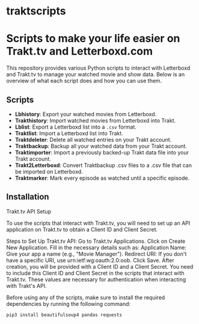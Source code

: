 # traktscripts

# Scripts to make your life easier on Trakt.tv and Letterboxd.com

This repository provides various Python scripts to interact with Letterboxd and Trakt.tv to manage your watched movie and show data. Below is an overview of what each script does and how you can use them.

## Scripts

- **Lbhistory**: Export your watched movies from Letterboxd.
- **Trakthistory**: Import watched movies from Letterboxd into Trakt.
- **Lblist**: Export a Letterboxd list into a `.csv` format.
- **Traktlist**: Import a Letterboxd list into Trakt.
- **Traktdeleter**: Delete all watched entries on your Trakt account.
- **Traktbackup**: Backup all your watched data from your Trakt account.
- **Traktimporter**: Import a previously backed-up Trakt data file into your Trakt account.
- **Trakt2Letterboxd**: Convert Traktbackup .csv files to a .csv file that can be imported on Letterboxd.
- **Traktmarker**: Mark every episode as watched until a specific episode.

## Installation

Trakt.tv API Setup

To use the scripts that interact with Trakt.tv, you will need to set up an API application on Trakt.tv to obtain a Client ID and Client Secret.

Steps to Set Up Trakt.tv API:
Go to Trakt.tv Applications.
Click on Create New Application.
Fill in the necessary details such as:
Application Name: Give your app a name (e.g., "Movie Manager").
Redirect URI: If you don't have a specific URI, use urn:ietf:wg:oauth:2.0:oob.
Click Save.
After creation, you will be provided with a Client ID and a Client Secret.
You need to include this Client ID and Client Secret in the scripts that interact with Trakt.tv. These values are necessary for authentication when interacting with Trakt's API.

Before using any of the scripts, make sure to install the required dependencies by running the following command:

```bash
pip3 install beautifulsoup4 pandas requests
